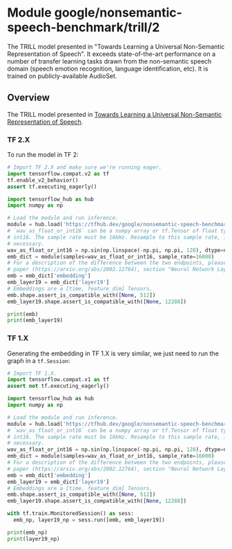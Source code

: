 # Module google/nonsemantic-speech-benchmark/trill/2
The TRILL model presented in "Towards Learning a Universal Non-Semantic Representation of Speech".
It exceeds state-of-the-art performance on a number of transfer learning tasks
drawn from the non-semantic speech domain (speech emotion recognition, language
identification, etc). It is trained on publicly-available AudioSet.

<!-- asset-path: internal -->
<!-- module-type: audio-embedding -->
<!-- fine-tunable: true -->
<!-- format: saved_model_2 -->
<!-- network-architecture: ResNet -->
<!-- dataset: audioset -->

## Overview

The TRILL model presented in [Towards Learning a Universal Non-Semantic Representation of Speech](http://arxiv.org/abs/2002.12764).
### TF 2.X

To run the model in TF 2:

```python
# Import TF 2.X and make sure we're running eager.
import tensorflow.compat.v2 as tf
tf.enable_v2_behavior()
assert tf.executing_eagerly()

import tensorflow_hub as hub
import numpy as np

# Load the module and run inference.
module = hub.load('https://tfhub.dev/google/nonsemantic-speech-benchmark/trill/2')
# `wav_as_float_or_int16` can be a numpy array or tf.Tensor of float type or
# int16. The sample rate must be 16kHz. Resample to this sample rate, if
# necessary.
wav_as_float_or_int16 = np.sin(np.linspace(-np.pi, np.pi, 128), dtype=np.float32)
emb_dict = module(samples=wav_as_float_or_int16, sample_rate=16000)
# For a description of the difference between the two endpoints, please see our
# paper (https://arxiv.org/abs/2002.12764), section "Neural Network Layer".
emb = emb_dict['embedding']
emb_layer19 = emb_dict['layer19']
# Embeddings are a [time, feature_dim] Tensors.
emb.shape.assert_is_compatible_with([None, 512])
emb_layer19.shape.assert_is_compatible_with([None, 12288])

print(emb)
print(emb_layer19)
```

### TF 1.X

Generating the embedding in TF 1.X is very similar, we just need to run the
graph in a `tf.Session`:

```python
# Import TF 1.X.
import tensorflow.compat.v1 as tf
assert not tf.executing_eagerly()

import tensorflow_hub as hub
import numpy as np

# Load the module and run inference.
module = hub.load('https://tfhub.dev/google/nonsemantic-speech-benchmark/trill/2')
# `wav_as_float_or_int16` can be a numpy array or tf.Tensor of float type or
# int16. The sample rate must be 16kHz. Resample to this sample rate, if
# necessary.
wav_as_float_or_int16 = np.sin(np.linspace(-np.pi, np.pi, 128), dtype=np.float32)
emb_dict = module(samples=wav_as_float_or_int16, sample_rate=16000)
# For a description of the difference between the two endpoints, please see our
# paper (https://arxiv.org/abs/2002.12764), section "Neural Network Layer".
emb = emb_dict['embedding']
emb_layer19 = emb_dict['layer19']
# Embeddings are a [time, feature_dim] Tensors.
emb.shape.assert_is_compatible_with([None, 512])
emb_layer19.shape.assert_is_compatible_with([None, 12288])

with tf.train.MonitoredSession() as sess:
  emb_np, layer19_np = sess.run([emb, emb_layer19])

print(emb_np)
print(layer19_np)
```
